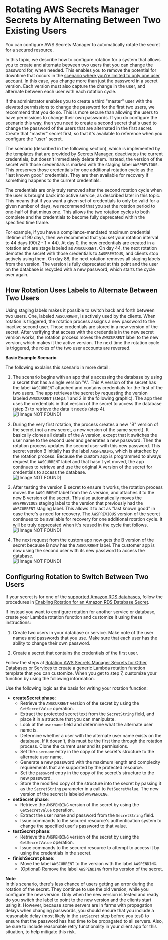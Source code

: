 # Rotating AWS Secrets Manager Secrets by Alternating Between Two Existing Users<a name="rotating-secrets-two-users"></a>

You can configure AWS Secrets Manager to automatically rotate the secret for a secured resource\. 

In this topic, we describe how to configure rotation for a system that allows you to create and alternate between two users that you can change the password for, when needed\. This enables you to remove the potential for downtime that occurs in the [scenario where you're limited to only one user account](rotating-secrets-one-user-one-password.md)\. In this case, you change more than just the password in a secret version\. Each version must also capture the change in the user, and alternate between each user with each rotation cycle\.

If the administrator enables you to create a third "master" user with the elevated permissions to change the password for the first two users, we recommend that you do so\. This is more secure than allowing the users to have permissions to change their own passwords\. If you do configure the scenario this way, then you need to create a second secret that's used to change the password of the users that are alternated in the first secret\. Create that "master" secret first, so that it's available to reference when you configure the "user" secret\.

The scenario \(described in the following section\), which is implemented by the templates that are provided by Secrets Manager, deactivates the current credentials, but doesn't immediately delete them\. Instead, the version of the secret with those credentials is marked with the staging label `AWSPREVIOUS`\. This preserves those credentials for one additional rotation cycle as the "last known good" credentials\. They are then available for recovery if something happens to the current credentials\. 

The credentials are only truly removed after the second rotation cycle when the user is brought back into active service, as described later in this topic\. This means that if you want a given set of credentials to only be valid for a given number of days, we recommend that you set the rotation period to one\-half of that minus one\. This allows the two rotation cycles to both complete and the credentials to become fully deprecated within the specified time frame\. 

For example, if you have a compliance\-mandated maximum credential lifetime of 90 days, then we recommend that you set your rotation interval to 44 days \(90/2 \- 1 = 44\)\. At day 0, the new credentials are created in a rotation and are stage labeled as `AWSCURRENT`\. On day 44, the next rotation demotes the secret with those credentials to `AWSPREVIOUS`, and clients stop actively using them\. On day 88, the next rotation removes all staging labels from the version\. The version is fully deprecated at this point and the user on the database is recycled with a new password, which starts the cycle over again\.

## How Rotation Uses Labels to Alternate Between Two Users<a name="about-labels-rotating-switch-users"></a>

Using staging labels makes it possible to switch back and forth between two users\. One, labeled `AWSCURRENT`, is actively used by the clients\. When rotation is triggered, the rotation process assigns a new password to the inactive second user\. Those credentials are stored in a new version of the secret\. After verifying that access with the credentials in the new secret version works, the rotation process moves the `AWSCURRENT` label to the new version, which makes it the active version\. The next time the rotation cycle is triggered, the roles of the two user accounts are reversed\.

**Basic Example Scenario**

The following explains this scenario in more detail:

1. The scenario begins with an app that's accessing the database by using a secret that has a single version "A"\. This A version of the secret has the label `AWSCURRENT` attached and contains credentials for the first of the two users\. The app retrieves the secret by requesting the version labeled `AWSCURRENT` \(steps 1 and 2 in the following graphic\)\. The app then uses the credentials in that version of the secret to access the database \(step 3\) to retrieve the data it needs \(step 4\)\.  
![\[Image NOT FOUND\]](http://docs.aws.amazon.com/secretsmanager/latest/userguide/images/secret-rotate-1a.png)

1. During the very first rotation, the process creates a new "B" version of the secret \(not a new secret, a new version of the same secret\)\. It basically clones all details of the A version, except that it switches the user name to the second user and generates a new password\. Then the rotation process updates the second user with this new password\. This secret version B initially has the label `AWSPENDING`, which is attached by the rotation process\. Because the custom app is programmed to always request the `AWSCURRENT` label and that hasn't yet moved, the app continues to retrieve and use the original A version of the secret for credentials to access the database\.  
![\[Image NOT FOUND\]](http://docs.aws.amazon.com/secretsmanager/latest/userguide/images/secret-rotate-1b.png)

1. After testing the version B secret to ensure it works, the rotation process moves the `AWSCURRENT` label from the A version, and attaches it to the new B version of the secret\. This also automatically moves the `AWSPREVIOUS` staging label to the version that previously had the `AWSCURRENT` staging label\. This allows it to act as "last known good" in case there's a need for recovery\. The `AWSPREVIOUS` version of the secret continues to be available for recovery for one additional rotation cycle\. It will be truly deprecated when it's reused in the cycle that follows\.  
![\[Image NOT FOUND\]](http://docs.aws.amazon.com/secretsmanager/latest/userguide/images/secret-rotate-1c.png)

1. The next request from the custom app now gets the B version of the secret because B now has the `AWSCURRENT` label\. The customer app is now using the second user with its new password to access the database\.  
![\[Image NOT FOUND\]](http://docs.aws.amazon.com/secretsmanager/latest/userguide/images/secret-rotate-1d.png)

## Configuring Rotation to Switch Between Two Users<a name="configure-rotating-two-users-only"></a>

If your secret is for one of the [supported Amazon RDS databases](intro.md#full-rotation-support), follow the procedures in [Enabling Rotation for an Amazon RDS Database Secret](enable-rotation-rds.md)\.

If instead you want to configure rotation for another service or database, create your Lambda rotation function and customize it using these instructions:

1. Create two users in your database or service\. Make note of the user names and passwords that you use\. Make sure that each user has the ability to change their own password\.

1. Create a secret that contains the credentials of the first user\.

Follow the steps at [Rotating AWS Secrets Manager Secrets for Other Databases or Services](rotating-secrets-create-generic-template.md) to create a generic Lambda rotation function template that you can customize\. When you get to step 7, customize your function by using the following information\.

Use the following logic as the basis for writing your rotation function:
+ **createSecret phase**:
  + Retrieve the `AWSCURRENT` version of the secret by using the `GetSecretValue` operation\.
  + Extract the protected secret text from the `SecretString` field, and place it in a structure that you can manipulate\.
  + Look at the `username` field and determine what the alternate user name is\.
  + Determine whether a user with the alternate user name exists on the database\. If it doesn't, this must be the first time through the rotation process\. Clone the current user and its permissions\.
  + Set the `username` entry in the copy of the secret's structure to the alternate user name\.
  + Generate a new password with the maximum length and complexity requirements that are supported by the protected resource\.
  + Set the `password` entry in the copy of the secret's structure to the new password\.
  + Store the modified copy of the structure into the secret by passing it as the `SecretString` parameter in a call to `PutSecretValue`\. The new version of the secret is labeled `AWSPENDING`\.
+ **setSecret phase**:
  + Retrieve the `AWSPENDING` version of the secret by using the `GetSecretValue` operation\.
  + Extract the user name and password from the `SecretString` field\.
  + Issue commands to the secured resource's authentication system to change the specified user's password to that value\.
+ **testSecret phase**:
  + Retrieve the `AWSPENDING` version of the secret by using the `GetSecretValue` operation\.
  + Issue commands to the secured resource to attempt to access it by using the credentials in the secret\.
+ **finishSecret phase**:
  + Move the label `AWSCURRENT` to the version with the label `AWSPENDING`\.
  + \(Optional\) Remove the label `AWSPENDING` from its version of the secret\.

**Note**  
In this scenario, there's less chance of users getting an error during the rotation of the secret\. They continue to use the old version, while you configure the new version\. Only when the new version is tested and ready do you switch the label to point to the new version and the clients start using it\. However, because some servers are in farms with propagation delays when changing passwords, you should ensure that you include a reasonable delay \(most likely in the `setSecret` step before you test\) to ensure that the password has had time to be propagated to all servers\. Also, be sure to include reasonable retry functionality in your client app for this situation, to help mitigate this risk\.